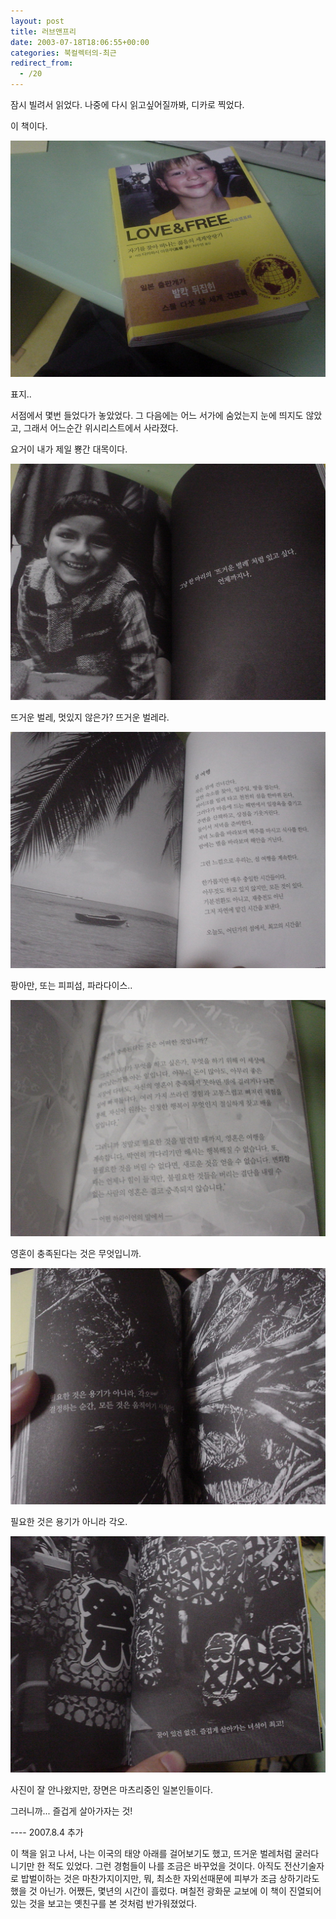 ```yaml
---
layout: post
title: 러브앤프리
date: 2003-07-18T18:06:55+00:00
categories: 북컬렉터의-최근
redirect_from:
  - /20
---
```


잠시 빌려서 읽었다. 나중에 다시 읽고싶어질까봐, 디카로 찍었다.

이 책이다.

![ ](/assets/media/uploads_1_cfile21.uf.1466DD1F4A71641F26C6D2.jpg)

표지..

서점에서 몇번 들었다가 놓았었다. 그 다음에는 어느 서가에 숨었는지 눈에 띄지도 않았고, 그래서 어느순간 위시리스트에서 사라졌다.

요거이 내가 제일 뿅간 대목이다.

![ ](/assets/media/uploads_1_cfile22.uf.1666DD1F4A71641921F20C.jpg)

뜨거운 벌레, 멋있지 않은가? 뜨거운 벌레라.

![ ](/assets/media/uploads_1_cfile2.uf.183CB2234A716497433D2B.jpg)

팡아만, 또는 피피섬, 파라다이스..

![ ](/assets/media/uploads_1_cfile24.uf.1866DD1F4A71641C23D775.jpg)

영혼이 충족된다는 것은 무엇입니까.

![ ](/assets/media/uploads_1_cfile25.uf.2066DD1F4A71641D243536.jpg)

필요한 것은 용기가 아니라 각오.

![ ](/assets/media/uploads_1_cfile5.uf.1266DD1F4A71641E25BA10.jpg)

사진이 잘 안나왔지만, 장면은 마츠리중인 일본인들이다.

그러니까... 즐겁게 살아가자는 것!

---- 2007.8.4 추가

이 책을 읽고 나서, 나는 이국의 태양 아래를 걸어보기도 했고, 뜨거운 벌레처럼 굴러다니기만 한 적도 있었다. 그런 경험들이 나를 조금은 바꾸었을 것이다. 아직도 전산기술자로 밥벌이하는 것은 마찬가지이지만, 뭐, 최소한 자외선때문에 피부가 조금 상하기라도 했을 것 아닌가. 어쨌든, 몇년의 시간이 흘렀다. 며칠전 광화문 교보에 이 책이 진열되어있는 것을 보고는 옛친구를 본 것처럼 반가워졌었다.


<div id=comments>
</div>
